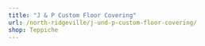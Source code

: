 ```yaml
---
title: "J & P Custom Floor Covering"
url: /north-ridgeville/j-und-p-custom-floor-covering/
shop: Teppiche
---
```

